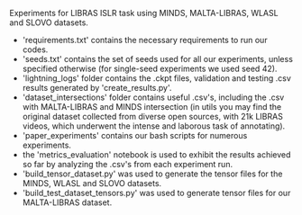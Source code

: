 Experiments for LIBRAS ISLR task using MINDS, MALTA-LIBRAS, WLASL and SLOVO datasets.

- 'requirements.txt' contains the necessary requirements to run our codes.
- 'seeds.txt' contains the set of seeds used for all our experiments, unless specified otherwise (for single-seed experiments we used seed 42).
- 'lightning_logs' folder contains the .ckpt files, validation and testing .csv results generated by 'create_results.py'.
- 'dataset_intersections' folder contains useful .csv's, including the .csv with MALTA-LIBRAS and MINDS intersection (in utils you may find the original dataset collected from diverse open sources, with 21k LIBRAS videos, which underwent the intense and laborous task of annotating).
- 'paper_experiments' contains our bash scripts for numerous experiments.
- the 'metrics_evaluation' notebook is used to exhibit the results achieved so far by analyzing the .csv's from each experiment run.
- 'build_tensor_dataset.py' was used to generate the tensor files for the MINDS, WLASL and SLOVO datasets.
- 'build_test_dataset_tensors.py' was used to generate tensor files for our MALTA-LIBRAS dataset.